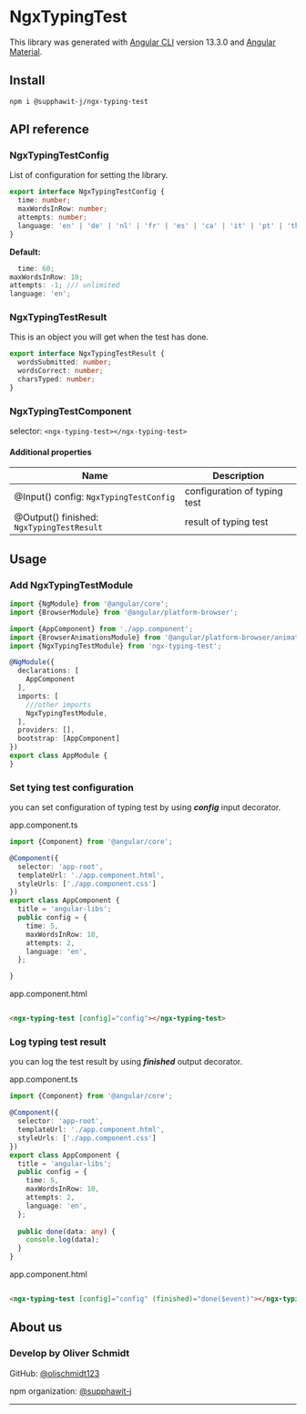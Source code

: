 # NgxTypingTest

This library was generated with [Angular CLI](https://github.com/angular/angular-cli) version 13.3.0
and [Angular Material](https://v13.material.angular.io/).

## Install

```
npm i @supphawit-j/ngx-typing-test
```

## API reference

### NgxTypingTestConfig

List of configuration for setting the library.

```ts
export interface NgxTypingTestConfig {
  time: number;
  maxWordsInRow: number;
  attempts: number;
  language: 'en' | 'de' | 'nl' | 'fr' | 'es' | 'ca' | 'it' | 'pt' | 'th' | 'ja';
}
```

**Default:**

```ts
  time: 60;
maxWordsInRow: 10;
attempts: -1; /// unlimited
language: 'en';
```

### NgxTypingTestResult

This is an object you will get when the test has done.

```ts
export interface NgxTypingTestResult {
  wordsSubmitted: number;
  wordsCorrect: number;
  charsTyped: number;
}
```

### NgxTypingTestComponent

selector: `<ngx-typing-test></ngx-typing-test>`

#### Additional properties

| Name                                      | Description                  |
|-------------------------------------------|------------------------------|
| @Input() config: `NgxTypingTestConfig`    | configuration of typing test |
| @Output() finished: `NgxTypingTestResult` | result of typing test        |

## Usage

### Add NgxTypingTestModule

```ts
import {NgModule} from '@angular/core';
import {BrowserModule} from '@angular/platform-browser';

import {AppComponent} from './app.component';
import {BrowserAnimationsModule} from '@angular/platform-browser/animations';
import {NgxTypingTestModule} from 'ngx-typing-test';

@NgModule({
  declarations: [
    AppComponent
  ],
  imports: [
    ///other imports
    NgxTypingTestModule,
  ],
  providers: [],
  bootstrap: [AppComponent]
})
export class AppModule {
}

```

### Set tying test configuration

you can set configuration of typing test by using ***config*** input decorator.

app.component.ts

```ts
import {Component} from '@angular/core';

@Component({
  selector: 'app-root',
  templateUrl: './app.component.html',
  styleUrls: ['./app.component.css']
})
export class AppComponent {
  title = 'angular-libs';
  public config = {
    time: 5,
    maxWordsInRow: 10,
    attempts: 2,
    language: 'en',
  };

}

```

app.component.html

```html

<ngx-typing-test [config]="config"></ngx-typing-test>
```

### Log typing test result

you can log the test result by using ***finished*** output decorator.

app.component.ts

```ts
import {Component} from '@angular/core';

@Component({
  selector: 'app-root',
  templateUrl: './app.component.html',
  styleUrls: ['./app.component.css']
})
export class AppComponent {
  title = 'angular-libs';
  public config = {
    time: 5,
    maxWordsInRow: 10,
    attempts: 2,
    language: 'en',
  };
  
  public done(data: any) {
    console.log(data);
  }
}

```

app.component.html

```html

<ngx-typing-test [config]="config" (finished)="done($event)"></ngx-typing-test>
```

## About us

### Develop by Oliver Schmidt
GitHub: [@olischmidt123](https://github.com/olischmidt123)


npm organization: [@supphawit-j](https://www.npmjs.com/settings/supphawit-j/packages)

_______
